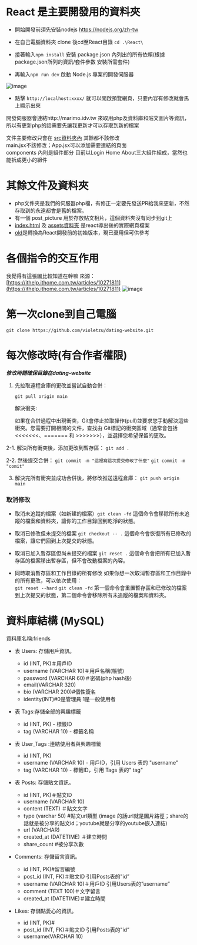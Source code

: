 # React 是主要開發用的資料夾
- 開始開發前須先安裝nodejs https://nodejs.org/zh-tw  

- 在自己電腦資料夾 clone 後cd至React目錄 `cd .\React\`

- 接著輸入`npm install` 安裝 package.json 內列出的所有依賴(根據 package.json所列的資訊/套件參數 安裝所需套件)

- 再輸入`npm run dev` 啟動 Node.js 專案的開發伺服器

![image](https://github.com/user-attachments/assets/82c94567-6101-48b7-bc3f-3f7fd739ef0b)

- 點擊 `http://localhost:xxxx/` 就可以開啟預覽網頁，只要內容有修改就會馬上顯示出來

開發伺服器會連結http://marimo.idv.tw 來取用php及資料庫和貼文圖片等資訊，所以有更新php的話需要先讓我更新才可以存取到新的檔案  

文件主要修改只會在 [src資料夾內](https://github.com/violetzu/dating-website/tree/main/React/src) 其餘都不該修改  
main.jsx不該修改；App.jsx可以添加需要連結的頁面  
components 內則是組件部分 目前以Login Home About三大組件組成，當然也能拆成更小的組件



# 其餘文件及資料夾
- php文件夾是我們的伺服器php檔，有修正一定要先發送PR給我來更新，不然存取到的永遠都會是舊的檔案。  
- 有一個 post_picture 用於存放貼文相片，這個資料夾沒有同步到git上  
- [index.html](https://github.com/violetzu/dating-website/tree/main/index.html) 及 [assets資料夾](https://github.com/violetzu/dating-website/tree/main/assets) 是react導出後的實際網頁檔案  
- [old](https://github.com/violetzu/dating-website/tree/main/old/)是轉換為React開發前的初始版本，現已棄用但可供參考

# 各個指令的交互作用
我覺得有這張圖比較知道在幹嘛 來源：[https://ithelp.ithome.com.tw/articles/10271811](https://ithelp.ithome.com.tw/articles/10271811)
![image](https://github.com/user-attachments/assets/d88b1720-4b37-47c2-a8c7-9ee156b5c80a)

# 第一次clone到自己電腦
`git clone https://github.com/violetzu/dating-website.git`

# 每次修改時(有合作者權限)
***修改時請確保目錄在dating-website***

1. 先拉取遠程倉庫的更改並嘗試自動合併：

   `git pull origin main`

   解決衝突:
   
   如果在合併過程中出現衝突，Git會停止拉取操作(pull)並要求您手動解決這些衝突。您需要打開相關的文件，查找由 Git標記的衝突區域（通常會包括 <<<<<<<、======= 和 >>>>>>>），並選擇您希望保留的更改。

2-1. 解決所有衝突後，添加更改到暫存區：
   `git add .`

2-2. 然後提交合併：
   `git commit -m "這裡寫這次提交修改了什麼"` `git commit -m "comit"` 

3. 解決完所有衝突並成功合併後，將修改推送遠程倉庫：
   `git push origin main`
   
### 取消修改
- 取消未追蹤的檔案（如新建的檔案）`git clean -fd` 這個命令會移除所有未追蹤的檔案和資料夾，讓你的工作目錄回到乾淨的狀態。


- 取消已修改但未提交的檔案 `git checkout -- .` 這個命令會恢復所有已修改的檔案，讓它們回到上次提交的狀態。


- 取消已加入暫存區但尚未提交的檔案 `git reset .` 這個命令會把所有已加入暫存區的檔案移出暫存區，但不會改動檔案的內容。

- 同時取消暫存區和工作目錄的所有修改 如果你想一次取消暫存區和工作目錄中的所有更改，可以依次使用：  
      `git reset --hard` `git clean -fd` 第一個命令會重置暫存區和已修改的檔案到上次提交的狀態，第二個命令會移除所有未追蹤的檔案和資料夾。





# 資料庫結構 (MySQL)
資料庫名稱:friends

- 表 Users: 存儲用戶資訊。  
  - id (INT, PK)＃用戶ID
  - username (VARCHAR 10)＃用戶名稱(帳號)
  - password (VARCHAR 60)＃密碼(php hash後)
  - email(VARCHAR 320)
  - bio (VARCHAR 200)#個性簽名
  - identity(INT)#0是管理員 1是一般使用者

- 表 Tags:存儲全部的興趣標籤
  - id (INT, PK) - 標籤ID
  - tag (VARCHAR 10) - 標籤名稱

- 表 User_Tags :連結使用者與興趣標籤
  - id (INT, PK) 
  - username (VARCHAR 10) - 用戶ID，引用 Users 表的 "username"
  - tag (VARCHAR 10)  - 標籤ID，引用 Tags 表的" tag"


- 表 Posts: 存儲貼文資訊。
  - id (INT, PK)＃貼文ID
  - username (VARCHAR 10)
  - content (TEXT) ＃貼文文字
  - type 	(varchar 50) #貼文url類型 (image 的話url就是圖片路徑；share的話就是被分享的貼文id；youtube就是分享的youtube嵌入連結)
  - url (VARCHAR)  
  - created_at (DATETIME)  ＃建立時間
  - share_count	#被分享次數

- Comments: 存儲留言資訊。
  - id (INT, PK)#留言編號 
  - post_id (INT, FK)＃貼文ID 引用Posts表的"id” 
  - username (VARCHAR 10)＃用戶ID 引用Users表的”username” 
  - comment (TEXT 100)＃文字留言 
  - created_at (DATETIME)＃建立時間 

- Likes: 存儲點愛心的資訊。
  - id (INT, PK)#
  - post_id (INT, FK)＃貼文ID 引用Posts表的"id” 
  - username(VARCHAR 10)
 



